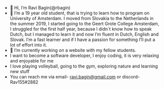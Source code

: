 - 👋 Hi, I’m Ravi Bagin(@rbagin)
- 👀 I’m a 19 year old student, that is trying to learn how to program on University of Amsterdam. I moved from Slovakia to the Netherlands in the summer 2019, 
 I started going to the Geert Grote College Amsterdam, I struggled for the first half year, because I didn´t know how to speak Dutch, 
 but I managed to learn it and now I’m fluent in Dutch, English and Slovak. I’m a fast learner and if I have a passion for something I’ll put a lot of effort into it.
- 🌱 I’m currently working on a website with my fellow students.
- I want to become a software developer, I enjoy coding, it is very relaxing and enjoyable for me
- I love playing volleyball, going to the gym, exploring nature and learning new stuff
- You can reach me via email- ravi.bagin@gmail.com or discord-Rav155#2882

<!---
rbagin/rbagin is a ✨ special ✨ repository because its `README.md` (this file) appears on your GitHub profile.
You can click the Preview link to take a look at your changes.
--->
